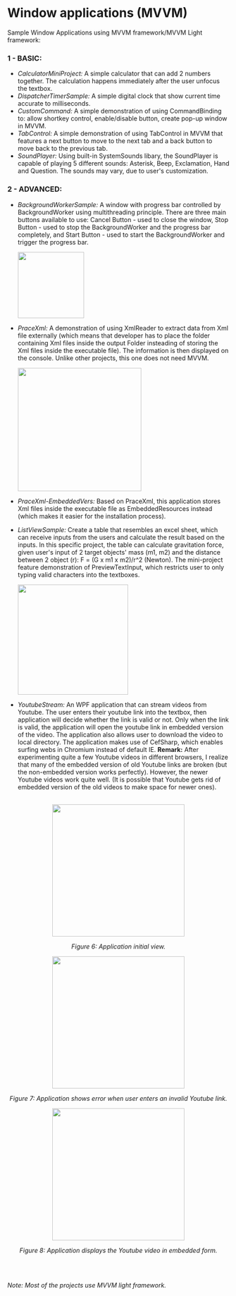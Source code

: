 # Window applications (MVVM)
Sample Window Applications using MVVM framework/MVVM Light framework:
### 1 - BASIC:
- *CalculatorMiniProject:* A simple calculator that can add 2 numbers together. The calculation happens immediately after the user unfocus the textbox.
- *DispatcherTimerSample:* A simple digital clock that show current time accurate to milliseconds.
- *CustomCommand:* A simple demonstration of using CommandBinding to: allow shortkey control, enable/disable button, create pop-up window in MVVM.
- *TabControl:* A simple demonstration of using TabControl in MVVM that features a next button to move to the next tab and a back button to move back to the previous tab. 
- *SoundPlayer:* Using built-in SystemSounds libary, the SoundPlayer is capable of playing 5 different sounds: Asterisk, Beep, Exclamation, Hand and Question. The sounds may vary, due to user's customization.
### 2 - ADVANCED:
- *BackgroundWorkerSample:* A window with progress bar controlled by BackgroundWorker using multithreading principle. There are three main buttons available to use: Cancel Button - used to close the window, Stop Button - used to stop the BackgroundWorker and the progress bar completely, and Start Button - used to start the BackgroundWorker and trigger the progress bar.

  <img src="https://github.com/minhducubc97/Window-Applications-MVVM/blob/master/Images/Github7.PNG"  height="150"/>
  
- *PraceXml:* A demonstration of using XmlReader to extract data from Xml file externally (which means that developer has to place the folder containing Xml files inside the output Folder insteading of storing the Xml files inside the executable file). The information is then displayed on the console. Unlike other projects, this one does not need MVVM.

  <img src="https://github.com/minhducubc97/Window-Applications-MVVM/blob/master/Images/Github10.PNG" height="280"/>
  
- *PraceXml-EmbeddedVers:* Based on PraceXml, this application stores Xml files inside the executable file as EmbeddedResources instead (which makes it easier for the installation process).
- *ListViewSample:* Create a table that resembles an excel sheet, which can receive inputs from the users and calculate the result based on the inputs. In this specific project, the table can calculate gravitation force, given user's input of 2 target objects' mass (m1, m2) and the distance between 2 object (r): F = (G x m1 x m2)/r^2 (Newton). The mini-project feature demonstration of PreviewTextInput, which restricts user to only typing valid characters into the textboxes.

  <img src="https://github.com/minhducubc97/Window-Applications-MVVM/blob/master/Images/Github11.PNG" height="250"/>
  
- *YoutubeStream:* An WPF application that can stream videos from Youtube. The user enters their youtube link into the textbox, then application will decide whether the link is valid or not. Only when the link is valid, the application will open the youtube link in embedded version of the video. The application also allows user to download the video to local directory. The application makes use of CefSharp, which enables surfing webs in Chromium instead of default IE. **Remark:** After experimenting quite a few Youtube videos in different browsers, I realize that many of the embedded version of old Youtube links are broken (but the non-embedded version works perfectly). However, the newer Youtube videos work quite well. (It is possible that Youtube gets rid of embedded version of the old videos to make space for newer ones).
<br/><br/>
<p align="center">
  <img src="https://github.com/minhducubc97/Window-Applications-MVVM/blob/master/Images/Youtube.PNG" height="300"/>
  <br/>
  <div align="center"><i>Figure 6: Application initial view.</i></div>
</p>
<p align="center">
  <img src="https://github.com/minhducubc97/Window-Applications-MVVM/blob/master/Images/YoutubeWrong.PNG" height="300"/>
  <br/>
  <div align="center"><i>Figure 7: Application shows error when user enters an invalid Youtube link.</i></div>
</p>
<p align="center">
  <img src="https://github.com/minhducubc97/Window-Applications-MVVM/blob/master/Images/YoutubeRight.PNG" height="300"/>
  <br/>
  <div align="center"><i>Figure 8: Application displays the Youtube video in embedded form.</i></div>
</p>
<br/>
<br/>
<p><i>Note: Most of the projects use MVVM light framework.</i></p>
